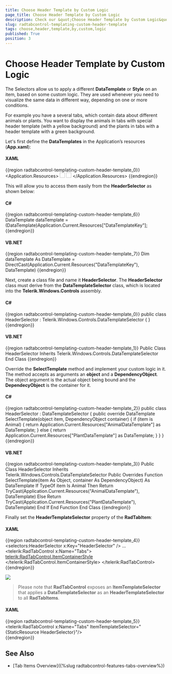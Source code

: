 ```yaml
---
title: Choose Header Template by Custom Logic
page_title: Choose Header Template by Custom Logic
description: Check our &quot;Choose Header Template by Custom Logic&quot; documentation article for the RadTabControl {{ site.framework_name }} control.
slug: radtabcontrol-templating-custom-header-template
tags: choose,header,template,by,custom,logic
published: True
position: 3
---
```


# Choose Header Template by Custom Logic

The Selectors allow us to apply a different __DataTemplate__ or __Style__ on an item, based on some custom logic. They are used whenever you need to visualize the same data in different way, depending on one or more conditions.
	
For example you have a several tabs, which contain data about different animals or plants. You want to display the animals in tabs with special header template (with a yellow background) and the plants in tabs with a header template with a green background.		

Let's first define the __DataTemplates__ in the Application’s resources (__App.xaml__):		  

#### __XAML__
{{region radtabcontrol-templating-custom-header-template_0}}
	<Application.Resources>
		<DataTemplate x:Key="AnimalDataTemplate">
			<Border Background="Yellow">
				<StackPanel Orientation="Horizontal">
					<Image Source="{Binding ImageSource}" Width="16" Height="16"/>
					<TextBlock Text="{Binding Name}" VerticalAlignment="Center"/>
				</StackPanel>
			</Border>
		</DataTemplate>
		<DataTemplate x:Key="PlantDataTemplate">
			<Border Background="Green">
				<StackPanel Orientation="Horizontal">
					<Image Source="{Binding ImageSource}" Width="16" Height="16"/>
					<TextBlock Text="{Binding Name}" VerticalAlignment="Center"/>
				</StackPanel>
			</Border>
		</DataTemplate>
	</Application.Resources>
{{endregion}}

This will allow you to access them easily from the __HeaderSelector__ as shown below:

#### __C#__
{{region radtabcontrol-templating-custom-header-template_6}}
    DataTemplate dataTemplate = (DataTemplate)Application.Current.Resources["DataTemplateKey"];
{{endregion}}		  

#### __VB.NET__
{{region radtabcontrol-templating-custom-header-template_7}}
    Dim dataTemplate As DataTemplate = DirectCast(Application.Current.Resources("DataTemplateKey"), DataTemplate)
{{endregion}}

Next, create a class file and name it __HeaderSelector__. The __HeaderSelector__ class must derive from the __DataTemplateSelector__ class, which is located into the __Telerik.Windows.Controls__ assembly.		

#### __C#__
{{region radtabcontrol-templating-custom-header-template_0}}
    public class HeaderSelector : Telerik.Windows.Controls.DataTemplateSelector
    {
    }
{{endregion}}

#### __VB.NET__
{{region radtabcontrol-templating-custom-header-template_1}}
    Public Class HeaderSelector
        Inherits Telerik.Windows.Controls.DataTemplateSelector
    End Class
{{endregion}}

Override the __SelectTemplate__ method and implement your custom logic in it. The method accepts as arguments an __object__ and a __DependencyObject__. The object argument is the actual object being bound and the __DependecyObject__ is the container for it.

#### __C#__
{{region radtabcontrol-templating-custom-header-template_2}}
    public class HeaderSelector : DataTemplateSelector
    {
        public override DataTemplate SelectTemplate(object item, DependencyObject container)
        {
            if (item is Animal)
            {
                return Application.Current.Resources["AnimalDataTemplate"] as DataTemplate;
            }
            else
            {
                return Application.Current.Resources["PlantDataTemplate"] as DataTemplate;
            }
        }
    }
{{endregion}}

#### __VB.NET__
{{region radtabcontrol-templating-custom-header-template_3}}
    Public Class HeaderSelector
        Inherits Telerik.Windows.Controls.DataTemplateSelector
        Public Overrides Function SelectTemplate(item As Object, container As DependencyObject) As DataTemplate
            If TypeOf item Is Animal Then
                Return TryCast(Application.Current.Resources("AnimalDataTemplate"), DataTemplate)
            Else
                Return TryCast(Application.Current.Resources("PlantDataTemplate"), DataTemplate)
            End If
        End Function
    End Class
{{endregion}}

Finally set the __HeaderTemplateSelector__ property of the __RadTabItem__:		

#### __XAML__
{{region radtabcontrol-templating-custom-header-template_4}}
	<selectors:HeaderSelector x:Key="HeaderSelector" />
	...
	<telerik:RadTabControl x:Name="Tabs">
	    <telerik:RadTabControl.ItemContainerStyle>
	        <Style TargetType="telerik:RadTabItem">
	            <Setter Property="HeaderTemplateSelector" Value="{StaticResource HeaderSelector}" />
	        </Style>
	    </telerik:RadTabControl.ItemContainerStyle>
	</telerik:RadTabControl>
{{endregion}}

![](images/RadTabControl_Figure_00640.png)

>Please note that __RadTabControl__ exposes an __ItemTemplateSelector__ that applies a __DataTemplateSelector__ as an __HeaderTemplateSelector__ to all __RadTabItems__.

#### __XAML__ 
{{region radtabcontrol-templating-custom-header-template_5}}		
	<telerik:RadTabControl x:Name="Tabs" ItemTemplateSelector="{StaticResource HeaderSelector}"/>	
{{endregion}}		

## See Also
 * [Tab Items Overview]({%slug radtabcontrol-features-tabs-overview%})
